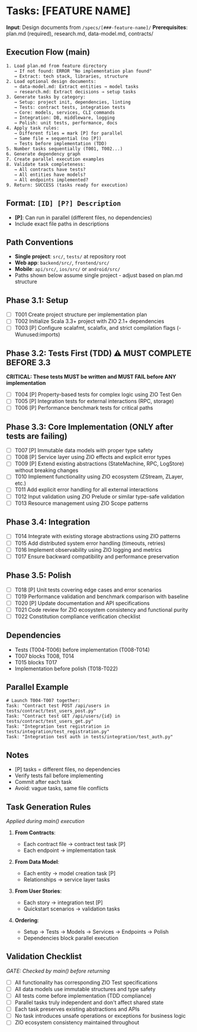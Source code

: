 # Tasks: [FEATURE NAME]

**Input**: Design documents from `/specs/[###-feature-name]/`
**Prerequisites**: plan.md (required), research.md, data-model.md, contracts/

## Execution Flow (main)
```
1. Load plan.md from feature directory
   → If not found: ERROR "No implementation plan found"
   → Extract: tech stack, libraries, structure
2. Load optional design documents:
   → data-model.md: Extract entities → model tasks
   → research.md: Extract decisions → setup tasks
3. Generate tasks by category:
   → Setup: project init, dependencies, linting
   → Tests: contract tests, integration tests
   → Core: models, services, CLI commands
   → Integration: DB, middleware, logging
   → Polish: unit tests, performance, docs
4. Apply task rules:
   → Different files = mark [P] for parallel
   → Same file = sequential (no [P])
   → Tests before implementation (TDD)
5. Number tasks sequentially (T001, T002...)
6. Generate dependency graph
7. Create parallel execution examples
8. Validate task completeness:
   → All contracts have tests?
   → All entities have models?
   → All endpoints implemented?
9. Return: SUCCESS (tasks ready for execution)
```

## Format: `[ID] [P?] Description`
- **[P]**: Can run in parallel (different files, no dependencies)
- Include exact file paths in descriptions

## Path Conventions
- **Single project**: `src/`, `tests/` at repository root
- **Web app**: `backend/src/`, `frontend/src/`
- **Mobile**: `api/src/`, `ios/src/` or `android/src/`
- Paths shown below assume single project - adjust based on plan.md structure

## Phase 3.1: Setup
- [ ] T001 Create project structure per implementation plan
- [ ] T002 Initialize Scala 3.3+ project with ZIO 2.1+ dependencies
- [ ] T003 [P] Configure scalafmt, scalafix, and strict compilation flags (-Wunused:imports)

## Phase 3.2: Tests First (TDD) ⚠️ MUST COMPLETE BEFORE 3.3
**CRITICAL: These tests MUST be written and MUST FAIL before ANY implementation**
- [ ] T004 [P] Property-based tests for complex logic using ZIO Test Gen
- [ ] T005 [P] Integration tests for external interactions (RPC, storage)
- [ ] T006 [P] Performance benchmark tests for critical paths

## Phase 3.3: Core Implementation (ONLY after tests are failing)
- [ ] T007 [P] Immutable data models with proper type safety
- [ ] T008 [P] Service layer using ZIO effects and explicit error types
- [ ] T009 [P] Extend existing abstractions (StateMachine, RPC, LogStore) without breaking changes
- [ ] T010 Implement functionality using ZIO ecosystem (ZStream, ZLayer, etc.)
- [ ] T011 Add explicit error handling for all external interactions
- [ ] T012 Input validation using ZIO Prelude or similar type-safe validation
- [ ] T013 Resource management using ZIO Scope patterns

## Phase 3.4: Integration
- [ ] T014 Integrate with existing storage abstractions using ZIO patterns
- [ ] T015 Add distributed system error handling (timeouts, retries)
- [ ] T016 Implement observability using ZIO logging and metrics
- [ ] T017 Ensure backward compatibility and performance preservation

## Phase 3.5: Polish
- [ ] T018 [P] Unit tests covering edge cases and error scenarios
- [ ] T019 Performance validation and benchmark comparison with baseline
- [ ] T020 [P] Update documentation and API specifications
- [ ] T021 Code review for ZIO ecosystem consistency and functional purity
- [ ] T022 Constitution compliance verification checklist

## Dependencies
- Tests (T004-T006) before implementation (T008-T014)
- T007 blocks T008, T014
- T015 blocks T017
- Implementation before polish (T018-T022)

## Parallel Example
```
# Launch T004-T007 together:
Task: "Contract test POST /api/users in tests/contract/test_users_post.py"
Task: "Contract test GET /api/users/{id} in tests/contract/test_users_get.py"
Task: "Integration test registration in tests/integration/test_registration.py"
Task: "Integration test auth in tests/integration/test_auth.py"
```

## Notes
- [P] tasks = different files, no dependencies
- Verify tests fail before implementing
- Commit after each task
- Avoid: vague tasks, same file conflicts

## Task Generation Rules
*Applied during main() execution*

1. **From Contracts**:
   - Each contract file → contract test task [P]
   - Each endpoint → implementation task
   
2. **From Data Model**:
   - Each entity → model creation task [P]
   - Relationships → service layer tasks
   
3. **From User Stories**:
   - Each story → integration test [P]
   - Quickstart scenarios → validation tasks

4. **Ordering**:
   - Setup → Tests → Models → Services → Endpoints → Polish
   - Dependencies block parallel execution

## Validation Checklist
*GATE: Checked by main() before returning*

- [ ] All functionality has corresponding ZIO Test specifications
- [ ] All data models use immutable structures and type safety
- [ ] All tests come before implementation (TDD compliance)
- [ ] Parallel tasks truly independent and don't affect shared state
- [ ] Each task preserves existing abstractions and APIs
- [ ] No task introduces unsafe operations or exceptions for business logic
- [ ] ZIO ecosystem consistency maintained throughout